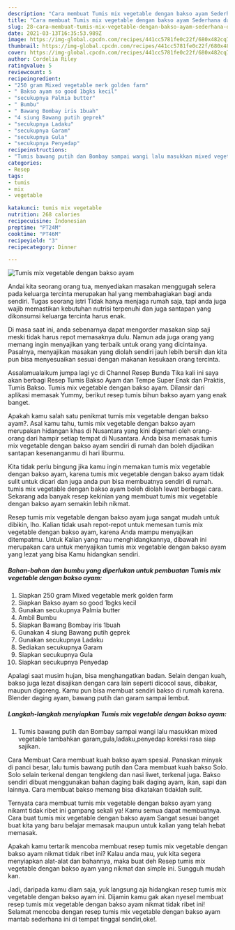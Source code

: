 ```yaml
---
description: "Cara membuat Tumis mix vegetable dengan bakso ayam Sederhana dan Mudah Dibuat"
title: "Cara membuat Tumis mix vegetable dengan bakso ayam Sederhana dan Mudah Dibuat"
slug: 28-cara-membuat-tumis-mix-vegetable-dengan-bakso-ayam-sederhana-dan-mudah-dibuat
date: 2021-03-13T16:35:53.989Z
image: https://img-global.cpcdn.com/recipes/441cc5781fe0c22f/680x482cq70/tumis-mix-vegetable-dengan-bakso-ayam-foto-resep-utama.jpg
thumbnail: https://img-global.cpcdn.com/recipes/441cc5781fe0c22f/680x482cq70/tumis-mix-vegetable-dengan-bakso-ayam-foto-resep-utama.jpg
cover: https://img-global.cpcdn.com/recipes/441cc5781fe0c22f/680x482cq70/tumis-mix-vegetable-dengan-bakso-ayam-foto-resep-utama.jpg
author: Cordelia Riley
ratingvalue: 5
reviewcount: 5
recipeingredient:
- "250 gram Mixed vegetable merk golden farm"
- " Bakso ayam so good 1bgks kecil"
- "secukupnya Palmia butter"
- " Bumbu"
- " Bawang Bombay iris 1buah"
- "4 siung Bawang putih geprek"
- "secukupnya Ladaku"
- "secukupnya Garam"
- "secukupnya Gula"
- "secukupnya Penyedap"
recipeinstructions:
- "Tumis bawang putih dan Bombay sampai wangi lalu masukkan mixed vegetable tambahkan garam,gula,ladaku,penyedap koreksi rasa siap sajikan."
categories:
- Resep
tags:
- tumis
- mix
- vegetable

katakunci: tumis mix vegetable 
nutrition: 268 calories
recipecuisine: Indonesian
preptime: "PT24M"
cooktime: "PT46M"
recipeyield: "3"
recipecategory: Dinner

---
```



![Tumis mix vegetable dengan bakso ayam](https://img-global.cpcdn.com/recipes/441cc5781fe0c22f/680x482cq70/tumis-mix-vegetable-dengan-bakso-ayam-foto-resep-utama.jpg)

Andai kita seorang orang tua, menyediakan masakan menggugah selera pada keluarga tercinta merupakan hal yang membahagiakan bagi anda sendiri. Tugas seorang istri Tidak hanya menjaga rumah saja, tapi anda juga wajib memastikan kebutuhan nutrisi terpenuhi dan juga santapan yang dikonsumsi keluarga tercinta harus enak.

Di masa  saat ini, anda sebenarnya dapat mengorder masakan siap saji meski tidak harus repot memasaknya dulu. Namun ada juga orang yang memang ingin menyajikan yang terbaik untuk orang yang dicintainya. Pasalnya, menyajikan masakan yang diolah sendiri jauh lebih bersih dan kita pun bisa menyesuaikan sesuai dengan makanan kesukaan orang tercinta. 

Assalamualaikum jumpa lagi yc di Channel Resep Bunda Tika kali ini saya akan berbagi Resep Tumis Bakso Ayam dan Tempe Super Enak dan Praktis, Tumis Bakso. Tumis mix vegetable dengan bakso ayam. Dilansir dari aplikasi memasak Yummy, berikut resep tumis bihun bakso ayam yang enak banget.

Apakah kamu salah satu penikmat tumis mix vegetable dengan bakso ayam?. Asal kamu tahu, tumis mix vegetable dengan bakso ayam merupakan hidangan khas di Nusantara yang kini digemari oleh orang-orang dari hampir setiap tempat di Nusantara. Anda bisa memasak tumis mix vegetable dengan bakso ayam sendiri di rumah dan boleh dijadikan santapan kesenanganmu di hari liburmu.

Kita tidak perlu bingung jika kamu ingin memakan tumis mix vegetable dengan bakso ayam, karena tumis mix vegetable dengan bakso ayam tidak sulit untuk dicari dan juga anda pun bisa membuatnya sendiri di rumah. tumis mix vegetable dengan bakso ayam boleh diolah lewat berbagai cara. Sekarang ada banyak resep kekinian yang membuat tumis mix vegetable dengan bakso ayam semakin lebih nikmat.

Resep tumis mix vegetable dengan bakso ayam juga sangat mudah untuk dibikin, lho. Kalian tidak usah repot-repot untuk memesan tumis mix vegetable dengan bakso ayam, karena Anda mampu menyajikan ditempatmu. Untuk Kalian yang mau menghidangkannya, dibawah ini merupakan cara untuk menyajikan tumis mix vegetable dengan bakso ayam yang lezat yang bisa Kamu hidangkan sendiri.

<!--inarticleads1-->

##### Bahan-bahan dan bumbu yang diperlukan untuk pembuatan Tumis mix vegetable dengan bakso ayam:

1. Siapkan 250 gram Mixed vegetable merk golden farm
1. Siapkan  Bakso ayam so good 1bgks kecil
1. Gunakan secukupnya Palmia butter
1. Ambil  Bumbu
1. Siapkan  Bawang Bombay iris 1buah
1. Gunakan 4 siung Bawang putih geprek
1. Gunakan secukupnya Ladaku
1. Sediakan secukupnya Garam
1. Siapkan secukupnya Gula
1. Siapkan secukupnya Penyedap


Apalagi saat musim hujan, bisa menghangatkan badan. Selain dengan kuah, bakso juga lezat disajikan dengan cara lain seperti dicocol saus, dibakar, maupun digoreng. Kamu pun bisa membuat sendiri bakso di rumah karena. Blender daging ayam, bawang putih dan garam sampai lembut. 

<!--inarticleads2-->

##### Langkah-langkah menyiapkan Tumis mix vegetable dengan bakso ayam:

1. Tumis bawang putih dan Bombay sampai wangi lalu masukkan mixed vegetable tambahkan garam,gula,ladaku,penyedap koreksi rasa siap sajikan.


Cara Membuat Cara membuat kuah bakso ayam spesial. Panaskan minyak di panci besar, lalu tumis bawang putih dan Cara membuat kuah bakso Solo. Solo selain terkenal dengan tengkleng dan nasi liwet, terkenal juga. Bakso sendiri dibuat menggunakan bahan daging baik daging ayam, ikan, sapi dan lainnya. Cara membuat bakso memang bisa dikatakan tidaklah sulit. 

Ternyata cara membuat tumis mix vegetable dengan bakso ayam yang nikamt tidak ribet ini gampang sekali ya! Kamu semua dapat membuatnya. Cara buat tumis mix vegetable dengan bakso ayam Sangat sesuai banget buat kita yang baru belajar memasak maupun untuk kalian yang telah hebat memasak.

Apakah kamu tertarik mencoba membuat resep tumis mix vegetable dengan bakso ayam nikmat tidak ribet ini? Kalau anda mau, yuk kita segera menyiapkan alat-alat dan bahannya, maka buat deh Resep tumis mix vegetable dengan bakso ayam yang nikmat dan simple ini. Sungguh mudah kan. 

Jadi, daripada kamu diam saja, yuk langsung aja hidangkan resep tumis mix vegetable dengan bakso ayam ini. Dijamin kamu gak akan nyesel membuat resep tumis mix vegetable dengan bakso ayam nikmat tidak ribet ini! Selamat mencoba dengan resep tumis mix vegetable dengan bakso ayam mantab sederhana ini di tempat tinggal sendiri,oke!.

